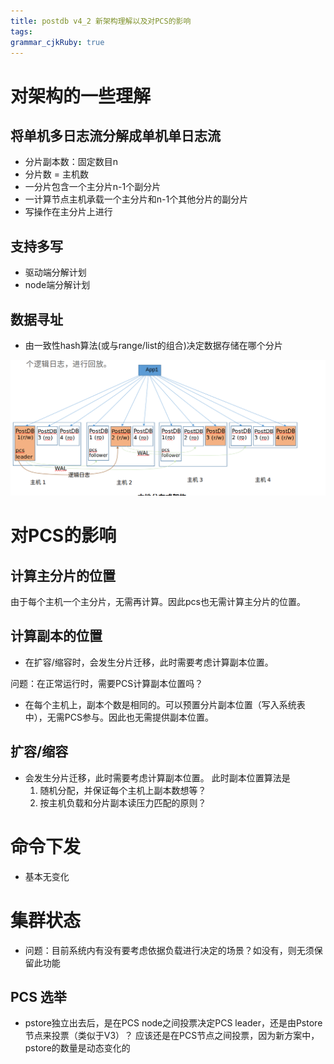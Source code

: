 ```yaml
---
title: postdb v4_2 新架构理解以及对PCS的影响
tags: 
grammar_cjkRuby: true
---
```

# 对架构的一些理解
## 将单机多日志流分解成单机单日志流
- 分片副本数：固定数目n
- 分片数 = 主机数
- 一分片包含一个主分片n-1个副分片
- 一计算节点主机承载一个主分片和n-1个其他分片的副分片
- 写操作在主分片上进行
## 支持多写
- 驱动端分解计划
- node端分解计划
## 数据寻址
- 由一致性hash算法(或与range/list的组合)决定数据存储在哪个分片

![enter description here](./images/Screenshot_from_2023-03-03_12-41-34.png)

# 对PCS的影响
## 计算主分片的位置
由于每个主机一个主分片，无需再计算。因此pcs也无需计算主分片的位置。

## 计算副本的位置
- 在扩容/缩容时，会发生分片迁移，此时需要考虑计算副本位置。

问题：在正常运行时，需要PCS计算副本位置吗？
- 在每个主机上，副本个数是相同的。可以预置分片副本位置（写入系统表中），无需PCS参与。因此也无需提供副本位置。


## 扩容/缩容
- 会发生分片迁移，此时需要考虑计算副本位置。
此时副本位置算法是
	1. 随机分配，并保证每个主机上副本数想等？
	2. 按主机负载和分片副本读压力匹配的原则？


# 命令下发
- 基本无变化

# 集群状态
- 问题：目前系统内有没有要考虑依据负载进行决定的场景？如没有，则无须保留此功能

## PCS 选举
- pstore独立出去后，是在PCS node之间投票决定PCS leader，还是由Pstore节点来投票（类似于V3）？
应该还是在PCS节点之间投票，因为新方案中，pstore的数量是动态变化的



